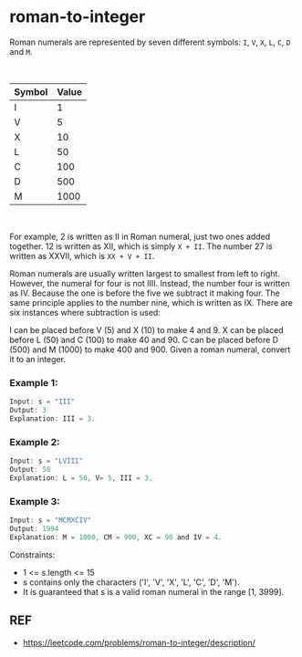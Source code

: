 # roman-to-integer

Roman numerals are represented by seven different symbols: `I`, `V`, `X`, `L`, `C`, `D` and `M`.

<br />

|Symbol|       Value|
|------|-----|
|I             |1|
|V             |5|
|X             |10|
|L             |50|
|C             |100|
|D             |500|
|M             |1000|

<br />

For example, 2 is written as II in Roman numeral, just two ones added together. 12 is written as XII, which is simply `X + II`. The number 27 is written as XXVII, which is `XX + V + II`.

Roman numerals are usually written largest to smallest from left to right. However, the numeral for four is not IIII. Instead, the number four is written as IV. Because the one is before the five we subtract it making four. The same principle applies to the number nine, which is written as IX. There are six instances where subtraction is used:

I can be placed before V (5) and X (10) to make 4 and 9. 
X can be placed before L (50) and C (100) to make 40 and 90. 
C can be placed before D (500) and M (1000) to make 400 and 900.
Given a roman numeral, convert it to an integer.

 

### Example 1:
```javascript
Input: s = "III"
Output: 3
Explanation: III = 3.
```


### Example 2:
```javascript
Input: s = "LVIII"
Output: 58
Explanation: L = 50, V= 5, III = 3.
```

### Example 3:
```javascript
Input: s = "MCMXCIV"
Output: 1994
Explanation: M = 1000, CM = 900, XC = 90 and IV = 4.
 ```

Constraints:

- 1 <= s.length <= 15
- s contains only the characters ('I', 'V', 'X', 'L', 'C', 'D', 'M').
- It is guaranteed that s is a valid roman numeral in the range [1, 3999].



## REF

- https://leetcode.com/problems/roman-to-integer/description/
